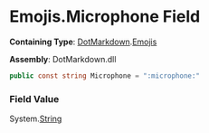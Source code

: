 # Emojis\.Microphone Field

**Containing Type**: [DotMarkdown](../../README.md)\.[Emojis](../README.md)

**Assembly**: DotMarkdown\.dll

```csharp
public const string Microphone = ":microphone:"
```

### Field Value

System\.[String](https://docs.microsoft.com/en-us/dotnet/api/system.string)